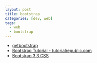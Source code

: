 ```yaml
---
layout: post
title: bootstrap
categories: [dev, web]
tags: 
  - web
  - bootstrap
---
```



* [getbootstrap](http://getbootstrap.com/)
* [Bootstrap Tutorial - tutorialrepublic.com](https://www.tutorialrepublic.com/twitter-bootstrap-tutorial/bootstrap-typography.php)
* [Bootstrap 3.3 CSS](https://getbootstrap.com/docs/3.3/css/)
